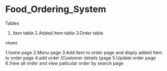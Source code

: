 # Food_Ordering_System

Tables

1. Item table
2.Added Item table
3.Order table

views

1.home page
2.Menu page
3.Add item to order page and disply added Item to order page
4.add order (Customer details )page
5.Update order page
6.View all order and view paticular order by search page